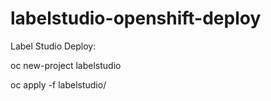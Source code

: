 # labelstudio-openshift-deploy

Label Studio Deploy:

  oc new-project labelstudio

  oc apply -f labelstudio/

